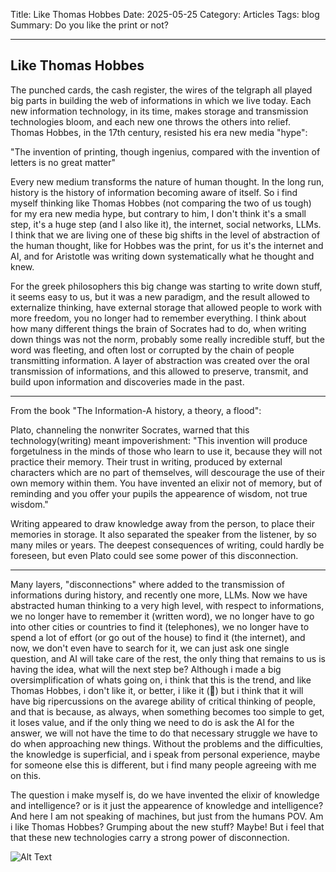 Title: Like Thomas Hobbes
Date: 2025-05-25
Category: Articles
Tags: blog
Summary: Do you like the print or not?

---

## Like Thomas Hobbes

The punched cards, the cash register, the wires of the telgraph all played big parts in building the web of informations in which we live today.
Each new information technology, in its time, makes storage and transmission technologies bloom, and each new one throws the others into relief.
Thomas Hobbes, in the 17th century, resisted his era new media "hype": 

"The invention of printing, though ingenius, compared with the invention of letters is no great matter"

Every new medium transforms the nature of human thought. In the long run, history is the history of information becoming aware of itself.
So i find myself thinking like Thomas Hobbes (not comparing the two of us tough) for my era new media hype, but contrary to him, I don't think it's a small step, it's a huge step (and I also like it), the internet, social networks, LLMs.
I think that we are living one of these big shifts in the level of abstraction of the human thought, like for Hobbes was the print, for us it's the internet and AI, and for Aristotle was writing down systematically what he thought and knew.

For the greek philosophers this big change was starting to write down stuff, it seems easy to us, but it was a new paradigm, and the result allowed to externalize thinking, have external storage that allowed people to work with more freedom, you no longer had to remember everything. I think about how many different things the brain of Socrates had to do, when writing down things was not the norm, probably some really incredible stuff, but the word was fleeting, and often lost or corrupted by the chain of people transmitting information. 
A layer of abstraction was created over the oral transmission of informations, and this allowed to preserve, transmit, and build upon information and discoveries made in the past.

---
From the book "The Information-A history, a theory, a flood":

Plato, channeling the nonwriter Socrates, warned that this technology(writing) meant impoverishment:
"This invention will produce forgetulness in the minds of those who learn to use it, because they will not practice their memory.
Their trust in writing, produced by external characters which are no part of themselves, will descourage the use of their own memory within them. You have invented an elixir not of memory, but of reminding and you offer your pupils the appearence of wisdom, not true wisdom."

Writing appeared to draw knowledge away from the person, to place their memories in storage. It also separated the speaker from the listener, by so many miles or years. The deepest consequences of writing, could hardly be foreseen, but even Plato could see some power of this disconnection.

----

Many layers, "disconnections" where added to the transmission of informations during history, and recently one more, LLMs. 
Now we have abstracted human thinking to a very high level, with respect to informations, we no longer have to remember it (written word), we no longer have to go into other cities or countries to find it (telephones), we no longer have to spend a lot of effort (or go out of the house) to find it (the internet), and now, we don't even have to search for it, we can just ask one single question, and AI will take care of the rest, the only thing that remains to us is having the idea, what will the next step be?
Although i made a big oversimplification of whats going on, i think that this is the trend, and like Thomas Hobbes, i don't like it, or better, i like it (🤔) but i think that it will have big ripercussions on the avarege ability of critical thinking of people, and that is because, as always, when something becomes too simple to get, it loses value, and if the only thing we need to do is ask the AI for the answer, we will not have the time to do that necessary struggle we have to do when approaching new things. 
Without the problems and the difficulties, the knowledge is superficial, and i speak from personal experience, maybe for someone else this is different, but i find many people agreeing with me on this.

The question i make myself is, do we have invented the elixir of knowledge and intelligence? or is it just the appearence of knowledge and intelligence? And here I am not speaking of machines, but just from the humans POV.
Am i like Thomas Hobbes? Grumping about the new stuff? Maybe! But i feel that that these new technologies carry a strong power of disconnection.


![Alt Text]({static}/images/toothpasteai.jpeg)
